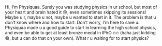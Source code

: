 Hi, I'm Physiquaa. 
Surely you was studying physics in ur school, but most of your heart and brain hated it 😢,
even sometimes skipping its sessions! Maybe u r, maybe u not, maybe u wanted to start in it. 
The problem is that u don't know where and how to start. Don't worry, I'm here to save u. 
Physiquaa made u a good guide to start in learning the high school physics, 
and even be able to get at least bronze medal in IPhO 🔥🔥 (haha just kidding 😅, but u can do that on your own). 
What r u waiting for to start physics?
